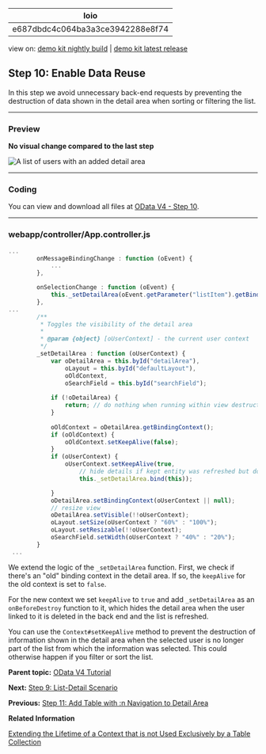 <!-- loioe687dbdc4c064ba3a3ce3942288e8f74 -->

| loio |
| -----|
| e687dbdc4c064ba3a3ce3942288e8f74 |

<div id="loio">

view on: [demo kit nightly build](https://sdk.openui5.org/nightly/#/topic/e687dbdc4c064ba3a3ce3942288e8f74) | [demo kit latest release](https://sdk.openui5.org/topic/e687dbdc4c064ba3a3ce3942288e8f74)</div>

## Step 10: Enable Data Reuse

In this step we avoid unnecessary back-end requests by preventing the destruction of data shown in the detail area when sorting or filtering the list.

***

<a name="loioe687dbdc4c064ba3a3ce3942288e8f74__section_bt4_fxc_z1b"/>

### Preview

   
  
**No visual change compared to the last step**

 ![A list of users with an added detail area](images/loio6e9025bc4522494c97d1b60a3f8eec31_LowRes.png "No visual change compared to the last step") 

***

<a name="loioe687dbdc4c064ba3a3ce3942288e8f74__section_tsr_gxc_z1b"/>

### Coding

You can view and download all files at [OData V4 - Step 10](https://sdk.openui5.org/entity/sap.ui.core.tutorial.odatav4/sample/sap.ui.core.tutorial.odatav4.10/code).

***

<a name="loioe687dbdc4c064ba3a3ce3942288e8f74__section_pvc_fyc_z1b"/>

### webapp/controller/App.controller.js

```js
...
		onMessageBindingChange : function (oEvent) {
			...
		},

		onSelectionChange : function (oEvent) {
            this._setDetailArea(oEvent.getParameter("listItem").getBindingContext());
        },
...
        /**
         * Toggles the visibility of the detail area
         *
         * @param {object} [oUserContext] - the current user context
         */
        _setDetailArea : function (oUserContext) {         
            var oDetailArea = this.byId("detailArea"),
                oLayout = this.byId("defaultLayout"),
                oOldContext,
                oSearchField = this.byId("searchField");
 
            if (!oDetailArea) {
                return; // do nothing when running within view destruction
            }
 
            oOldContext = oDetailArea.getBindingContext();
            if (oOldContext) {
                oOldContext.setKeepAlive(false);
            }
            if (oUserContext) {
                oUserContext.setKeepAlive(true,
                    // hide details if kept entity was refreshed but does not exists any more
                    this._setDetailArea.bind(this));

            }
            oDetailArea.setBindingContext(oUserContext || null);
            // resize view
            oDetailArea.setVisible(!!oUserContext);
            oLayout.setSize(oUserContext ? "60%" : "100%");
            oLayout.setResizable(!!oUserContext);
            oSearchField.setWidth(oUserContext ? "40%" : "20%");
        }
 ...
```

We extend the logic of the `_setDetailArea` function. First, we check if there's an "old" binding context in the detail area. If so, the `keepAlive` for the old context is set to `false`.

For the new context we set `keepAlive` to `true` and add `_setDetailArea` as an `onBeforeDestroy` function to it, which hides the detail area when the user linked to it is deleted in the back end and the list is refreshed.

You can use the `Context#setKeepAlive` method to prevent the destruction of information shown in the detail area when the selected user is no longer part of the list from which the information was selected. This could otherwise happen if you filter or sort the list.

**Parent topic:** [OData V4 Tutorial](OData_V4_Tutorial_bcdbde6.md "In this tutorial, we explore how features of OData V4 can be used in OpenUI5. We write a small app that consumes data from an OData V4 service to understand how to access, modify, aggregate, and filter data in an OData V4 model.")

**Next:** [Step 9: List-Detail Scenario](Step_9_List_Detail_Scenario_ec44581.md "In this step we add a detail area with additional information.")

**Previous:** [Step 11: Add Table with :n Navigation to Detail Area](Step_11_Add_Table_with_n_Navigation_to_Detail_Area_19cc773.md "In this step we add a table with additional information to the detail area.")

**Related Information**  


[Extending the Lifetime of a Context that is not Used Exclusively by a Table Collection](Data_Reuse_648e360.md#loio648e360fa22d46248ca783dc6eb44531__section_ELC)

